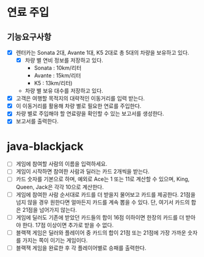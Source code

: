 # 연료 주입

## 기능요구사항

- [x] 렌터카는 Sonata 2대, Avante 1대, K5 2대로 총 5대의 차량을 보유하고 있다.
    - [x] 차량 별 연비 정보를 저장하고 있다.
      - Sonata : 10km/리터
      - Avante : 15km/리터
      - K5 : 13km/리터)
    - 차량 별 보유 대수를 저장하고 있다.
- [x] 고객은 여행할 목적지의 대략적인 이동거리를 입력 받는다.
- [x] 이 이동거리를 활용해 차량 별로 필요한 연료를 주입한다.
- [x] 차량 별로 주입해야 할 연료량을 확인할 수 있는 보고서를 생성한다.
- [x] 보고서를 출력한다.

# java-blackjack

- [ ] 게임에 참여할 사람의 이름을 입력하세요.
- [ ] 게임이 시작하면 참여한 사람과 딜러는 카드 2개씩을 받는다.
- [ ] 카드 숫자를 기본으로 하며, 예외로 Ace는 1 또는 11로 계산할 수 있으며, King, Queen, Jack은 각각 10으로 계산한다.
- [ ] 게임에 참여한 사람 순서대로 카드를 더 받을지 물어보고 카드를 제공한다. 21점을 넘지 않을 경우 원한다면 얼마든지 카드를 계속 뽑을 수 있다. 단, 여기서 카드의 합은 21점을 넘어가지 않는다.
- [ ] 게임에 딜러도 기존에 받았던 카드들의 합이 16점 이하이면 한장의 카드를 더 받아야 한다. 17점 이상이면 추가로 받을 수 없다.  
- [ ] 블랙잭 게임은 딜러와 플레이어 중 카드의 합이 21점 또는 21점에 가장 가까운 숫자를 가지는 쪽이 이기는 게임이다.
- [ ] 블랙잭 게임을 완료한 후 각 플레이어별로 승패를 출력한다.